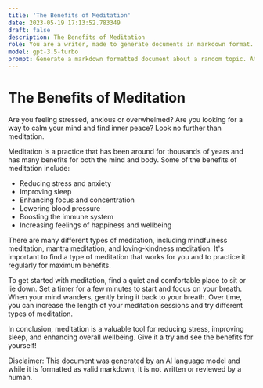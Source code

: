 ```yaml
---
title: 'The Benefits of Meditation'
date: 2023-05-19 17:13:52.783349
draft: false
description: The Benefits of Meditation
role: You are a writer, made to generate documents in markdown format. It is very important that all of the documents you generate are in valid markdown format.
model: gpt-3.5-turbo
prompt: Generate a markdown formatted document about a random topic. At the bottom, include a disclaimer explaining that the document was generated by you. The first line of the document should be the title. Make sure that the entire document is in proper markdown format, using a mix of various tags to make the document visually appealing.
---
```


# The Benefits of Meditation

Are you feeling stressed, anxious or overwhelmed? Are you looking for a way to calm your mind and find inner peace? Look no further than meditation.

Meditation is a practice that has been around for thousands of years and has many benefits for both the mind and body. Some of the benefits of meditation include:

- Reducing stress and anxiety
- Improving sleep
- Enhancing focus and concentration
- Lowering blood pressure
- Boosting the immune system
- Increasing feelings of happiness and wellbeing

There are many different types of meditation, including mindfulness meditation, mantra meditation, and loving-kindness meditation. It's important to find a type of meditation that works for you and to practice it regularly for maximum benefits.

To get started with meditation, find a quiet and comfortable place to sit or lie down. Set a timer for a few minutes to start and focus on your breath. When your mind wanders, gently bring it back to your breath. Over time, you can increase the length of your meditation sessions and try different types of meditation.

In conclusion, meditation is a valuable tool for reducing stress, improving sleep, and enhancing overall wellbeing. Give it a try and see the benefits for yourself!

Disclaimer: This document was generated by an AI language model and while it is formatted as valid markdown, it is not written or reviewed by a human.